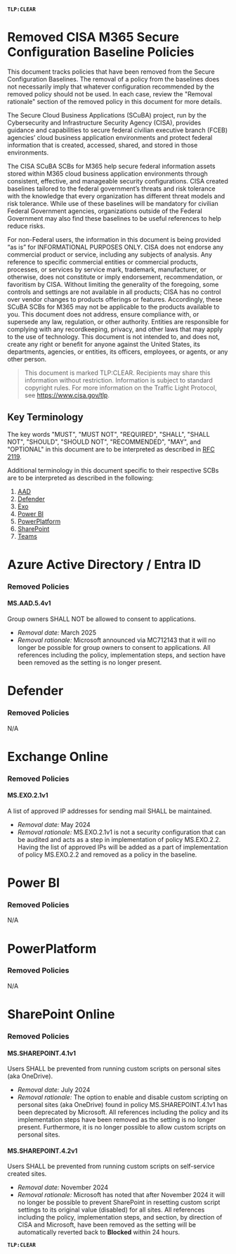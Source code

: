 **`TLP:CLEAR`**
# Removed CISA M365 Secure Configuration Baseline Policies

This document tracks policies that have been removed from the Secure Configuration Baselines. The removal of a policy from the baselines does not necessarily imply that whatever configuration recommended by the removed policy should not be used. In each case, review the "Removal rationale" section of the removed policy in this document for more details.

The Secure Cloud Business Applications (SCuBA) project, run by the Cybersecurity and Infrastructure Security Agency (CISA), provides guidance and capabilities to secure federal civilian executive branch (FCEB) agencies’ cloud business application environments and protect federal information that is created, accessed, shared, and stored in those environments.

The CISA SCuBA SCBs for M365 help secure federal information assets stored within M365 cloud business application environments through consistent, effective, and manageable security configurations. CISA created baselines tailored to the federal government’s threats and risk tolerance with the knowledge that every organization has different threat models and risk tolerance. While use of these baselines will be mandatory for civilian Federal Government agencies, organizations outside of the Federal Government may also find these baselines to be useful references to help reduce risks.

For non-Federal users, the information in this document is being provided “as is” for INFORMATIONAL PURPOSES ONLY. CISA does not endorse any commercial product or service, including any subjects of analysis. Any reference to specific commercial entities or commercial products, processes, or services by service mark, trademark, manufacturer, or otherwise, does not constitute or imply endorsement, recommendation, or favoritism by CISA. Without limiting the generality of the foregoing, some controls and settings are not available in all products; CISA has no control over vendor changes to products offerings or features.  Accordingly, these SCuBA SCBs for M365 may not be applicable to the products available to you. This document does not address, ensure compliance with, or supersede any law, regulation, or other authority. Entities are responsible for complying with any recordkeeping, privacy, and other laws that may apply to the use of technology. This document is not intended to, and does not, create any right or benefit for anyone against the United States, its departments, agencies, or entities, its officers, employees, or agents, or any other person.

> This document is marked TLP:CLEAR. Recipients may share this information without restriction. Information is subject to standard copyright rules. For more information on the Traffic Light Protocol, see https://www.cisa.gov/tlp.

## Key Terminology
The key words "MUST", "MUST NOT", "REQUIRED", "SHALL", "SHALL NOT", "SHOULD", "SHOULD NOT", "RECOMMENDED", "MAY", and "OPTIONAL" in this document are to be interpreted as described in [RFC 2119](https://datatracker.ietf.org/doc/html/rfc2119).

Additional terminology in this document specific to their respective SCBs are to be interpreted as described in the following:

1. [AAD](https://github.com/cisagov/ScubaGear/blob/main/PowerShell/ScubaGear/baselines/aad.md#key-terminology)
2. [Defender](https://github.com/cisagov/ScubaGear/blob/main/PowerShell/ScubaGear/baselines/defender.md#key-terminology)
3. [Exo](https://github.com/cisagov/ScubaGear/blob/main/PowerShell/ScubaGear/baselines/exo.md#key-terminology)
4. [Power BI](https://github.com/cisagov/ScubaGear/blob/main/PowerShell/ScubaGear/baselines/powerbi.md#key-terminology)
5. [PowerPlatform](https://github.com/cisagov/ScubaGear/blob/main/PowerShell/ScubaGear/baselines/powerplatform.md#key-terminology)
6. [SharePoint](https://github.com/cisagov/ScubaGear/blob/main/PowerShell/ScubaGear/baselines/sharepoint.md#key-terminology)
7. [Teams](https://github.com/cisagov/ScubaGear/blob/main/PowerShell/ScubaGear/baselines/teams.md#key-terminology)

# Azure Active Directory / Entra ID

### Removed Policies 

#### MS.AAD.5.4v1
Group owners SHALL NOT be allowed to consent to applications.
- _Removal date:_ March 2025
- _Removal rationale:_ Microsoft announced via MC712143 that it will no longer be possible for group owners to consent to applications. All references including the policy, implementation steps, and section have been removed as the setting is no longer present.

# Defender

### Removed Policies 

N/A

# Exchange Online

### Removed Policies 
#### MS.EXO.2.1v1
A list of approved IP addresses for sending mail SHALL be maintained.
- _Removal date:_ May 2024
- _Removal rationale:_ MS.EXO.2.1v1 is not a security configuration that can be audited and acts as a step in implementation of policy MS.EXO.2.2. Having the list of approved IPs will be added as a part of implementation of policy MS.EXO.2.2 and removed as a policy in the baseline.

# Power BI

### Removed Policies 

N/A


# PowerPlatform

### Removed Policies 

N/A

# SharePoint Online

### Removed Policies 

#### MS.SHAREPOINT.4.1v1
Users SHALL be prevented from running custom scripts on personal sites (aka OneDrive).
- _Removal date:_ July 2024
- _Removal rationale:_ The option to enable and disable custom scripting on personal sites (aka OneDrive) found in policy MS.SHAREPOINT.4.1v1 has been deprecated by Microsoft. All references including the policy and its implementation steps have been removed as the setting is no longer present.  Furthermore, it is no longer possible to allow custom scripts on personal sites.

#### MS.SHAREPOINT.4.2v1
Users SHALL be prevented from running custom scripts on self-service created sites.
- _Removal date:_ November 2024
- _Removal rationale:_ Microsoft has noted that after November 2024 it will no longer be possible to prevent SharePoint in resetting custom script settings to its original value (disabled) for all sites. All references including the policy, implementation steps, and section, by direction of CISA and Microsoft, have been removed as the setting will be automatically reverted back to **Blocked** within 24 hours.

**`TLP:CLEAR`**
